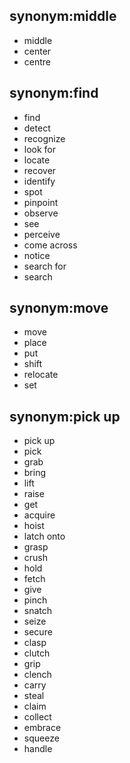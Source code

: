 ## synonym:middle
- middle
- center
- centre

## synonym:find
- find
- detect
- recognize
- look for
- locate
- recover
- identify
- spot
- pinpoint
- observe
- see
- perceive
- come across
- notice
- search for
- search

## synonym:move
- move
- place
- put
- shift
- relocate
- set

## synonym:pick up
- pick up
- pick
- grab
- bring
- lift
- raise
- get
- acquire
- hoist
- latch onto
- grasp
- crush
- hold
- fetch
- give
- pinch
- snatch
- seize
- secure
- clasp
- clutch
- grip
- clench
- carry
- steal
- claim
- collect
- embrace
- squeeze
- handle
